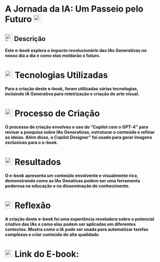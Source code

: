 # A Jornada da IA: Um Passeio pelo Futuro <img src="https://raw.githubusercontent.com/Tarikul-Islam-Anik/Animated-Fluent-Emojis/master/Emojis/Travel%20and%20places/Milky%20Way.png" alt="Milky Way" width="25" height="25" />
## <img src="https://raw.githubusercontent.com/Tarikul-Islam-Anik/Animated-Fluent-Emojis/master/Emojis/Objects/Ledger.png" alt="Ledger" width="25" height="25" /> Descrição

**Este e-book explora o impacto revolucionário das IAs Generativas no nosso dia a dia e como elas moldarão o futuro.**

# <img src="https://raw.githubusercontent.com/Tarikul-Islam-Anik/Animated-Fluent-Emojis/master/Emojis/Smilies/Robot.png" alt="Robot" width="25" height="25" /> Tecnologias Utilizadas

**Para a criação deste e-book, foram utilizadas várias tecnologias, incluindo IA Generativa para roteirização e criação de arte visual.**

# <img src="https://raw.githubusercontent.com/Tarikul-Islam-Anik/Animated-Fluent-Emojis/master/Emojis/Smilies/Face%20with%20Monocle.png" alt="Face with Monocle" width="25" height="25" /> Processo de Criação

**O processo de criação envolveu o uso do “Copilot com o GPT-4” para revisar a pesquisa sobre IAs Generativas, estruturar o conteúdo e refinar as ideias. Além disso, o Copilot Designer” foi usado para gerar imagens exclusivas para o e-book.**

# <img src="https://raw.githubusercontent.com/Tarikul-Islam-Anik/Animated-Fluent-Emojis/master/Emojis/Travel%20and%20places/Rocket.png" alt="Rocket" width="25" height="25" /> Resultados

**O e-book apresenta um conteúdo envolvente e visualmente rico, demonstrando como as IAs Genativas podem ser uma ferramenta poderosa na educação e na disseminação do conhecimento.**

# <img src="https://raw.githubusercontent.com/Tarikul-Islam-Anik/Animated-Fluent-Emojis/master/Emojis/Smilies/Nerd%20Face.png" alt="Nerd Face" width="25" height="25" /> Reflexão

**A criação deste e-book foi uma experiência reveladora sobre o potencial criativo das IAs e como elas podem ser aplicadas em diferentes contextos. Mostra como a IA pode ser usada para automatizar tarefas complexas e criar conteúdo de alta qualidade.**

# <img src="https://raw.githubusercontent.com/Tarikul-Islam-Anik/Animated-Fluent-Emojis/master/Emojis/Smilies/Alien%20Monster.png" alt="Alien Monster" width="25" height="25" /> Link do E-book:

